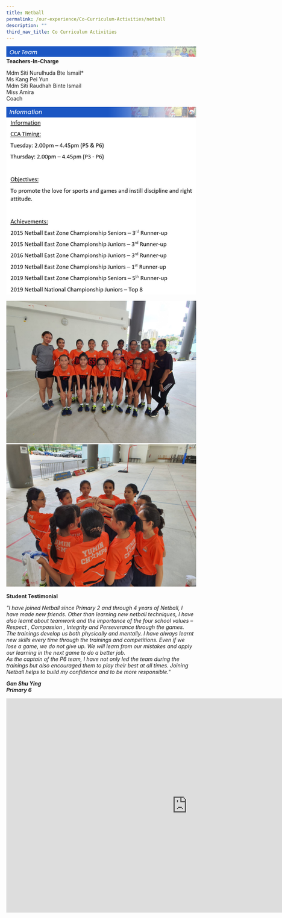 ```yaml
---
title: Netball
permalink: /our-experience/Co-Curriculum-Activities/netball
description: ""
third_nav_title: Co Curriculum Activities
---
```

![](/images/ourteam_netball.png)
**Teachers-In-Charge**  
  
Mdm Siti Nurulhuda Bte Ismail\*  
Ms Kang Pei Yun  
Mdm Siti Raudhah Binte Ismail  
Miss Amira  
Coach

![](/images/information_netball.png)
![](/images/Netball%20Info.jpeg)

![](/images/netball1.jpeg)
![](/images/netball2.jpeg)

**Student Testimonial**  

_"I have joined Netball since Primary 2 and through 4 years of Netball, I have made new friends. Other than learning new netball techniques, I have also learnt about teamwork and the importance of the four school values – Respect , Compassion , Integrity and Perseverance through the games._  
_The trainings develop us both physically and mentally. I have always learnt new skills every time through the trainings and competitions. Even if we lose a game, we do not give up. We will learn from our mistakes and apply our learning in the next game to do a better job._  
_As the captain of the P6 team, I have not only led the team during the trainings but also encouraged them to play their best at all times. Joining Netball helps to build my confidence and to be more responsible."_  

**_Gan Shu Ying&nbsp;  
Primary 6_**

<iframe allowfullscreen="true" height="569" width="960" frameborder="0" src="https://docs.google.com/presentation/d/e/2PACX-1vScW05EjOoxUdB--Kd8TAqgVsiquLkdSOvOmbfDmQ0FDEQGsRQtf1k4nJmlKCXWaTfVZXbEvdEdrN-5/embed?start=false&amp;loop=false&amp;delayms=3000"></iframe>